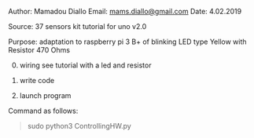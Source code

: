 Author: Mamadou Diallo
Email: mams.diallo@gmail.com
Date: 4.02.2019

Source: 37 sensors kit tutorial for uno v2.0

Purpose: adaptation to raspberry pi 3 B+ of
blinking LED type Yellow with Resistor 470 Ohms

0. wiring
see tutorial with a led and resistor 

1. write code

2. launch program

Command as follows:
>sudo python3 ControllingHW.py

